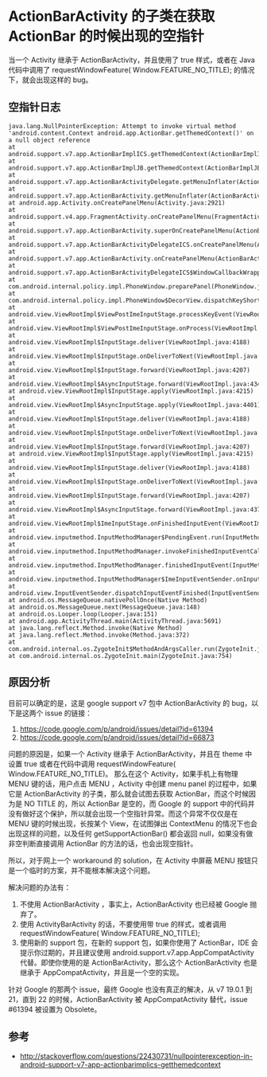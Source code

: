 # ActionBarActivity 的子类在获取 ActionBar 的时候出现的空指针

当一个 Activity 继承于 ActionBarActivity，并且使用了  <item name="android:windowNoTitle">true</item> 样式，或者在 Java 代码中调用了 requestWindowFeature( Window.FEATURE\_NO\_TITLE);  的情况下，就会出现这样的 bug。

## 空指针日志
    java.lang.NullPointerException: Attempt to invoke virtual method 'android.content.Context android.app.ActionBar.getThemedContext()' on a null object reference
    at android.support.v7.app.ActionBarImplICS.getThemedContext(ActionBarImplICS.java:287)
    at android.support.v7.app.ActionBarImplJB.getThemedContext(ActionBarImplJB.java:20)
    at android.support.v7.app.ActionBarActivityDelegate.getMenuInflater(ActionBarActivityDelegate.java:98)
    at android.support.v7.app.ActionBarActivity.getMenuInflater(ActionBarActivity.java:71)
    at android.app.Activity.onCreatePanelMenu(Activity.java:2921)
    at android.support.v4.app.FragmentActivity.onCreatePanelMenu(FragmentActivity.java:224)
    at android.support.v7.app.ActionBarActivity.superOnCreatePanelMenu(ActionBarActivity.java:232)
    at android.support.v7.app.ActionBarActivityDelegateICS.onCreatePanelMenu(ActionBarActivityDelegateICS.java:147)
    at android.support.v7.app.ActionBarActivity.onCreatePanelMenu(ActionBarActivity.java:199)
    at android.support.v7.app.ActionBarActivityDelegateICS$WindowCallbackWrapper.onCreatePanelMenu(ActionBarActivityDelegateICS.java:285)
    at com.android.internal.policy.impl.PhoneWindow.preparePanel(PhoneWindow.java:601)
    at com.android.internal.policy.impl.PhoneWindow$DecorView.dispatchKeyShortcutEvent(PhoneWindow.java:2450)
    at android.view.ViewRootImpl$ViewPostImeInputStage.processKeyEvent(ViewRootImpl.java:4742)
    at android.view.ViewRootImpl$ViewPostImeInputStage.onProcess(ViewRootImpl.java:4681)
    at android.view.ViewRootImpl$InputStage.deliver(ViewRootImpl.java:4188)
    at android.view.ViewRootImpl$InputStage.onDeliverToNext(ViewRootImpl.java:4241)
    at android.view.ViewRootImpl$InputStage.forward(ViewRootImpl.java:4207)
    at android.view.ViewRootImpl$AsyncInputStage.forward(ViewRootImpl.java:4344)
    at android.view.ViewRootImpl$InputStage.apply(ViewRootImpl.java:4215)
    at android.view.ViewRootImpl$AsyncInputStage.apply(ViewRootImpl.java:4401)
    at android.view.ViewRootImpl$InputStage.deliver(ViewRootImpl.java:4188)
    at android.view.ViewRootImpl$InputStage.onDeliverToNext(ViewRootImpl.java:4241)
    at android.view.ViewRootImpl$InputStage.forward(ViewRootImpl.java:4207)
    at android.view.ViewRootImpl$InputStage.apply(ViewRootImpl.java:4215)
    at android.view.ViewRootImpl$InputStage.deliver(ViewRootImpl.java:4188)
    at android.view.ViewRootImpl$InputStage.onDeliverToNext(ViewRootImpl.java:4241)
    at android.view.ViewRootImpl$InputStage.forward(ViewRootImpl.java:4207)
    at android.view.ViewRootImpl$AsyncInputStage.forward(ViewRootImpl.java:4377)
    at android.view.ViewRootImpl$ImeInputStage.onFinishedInputEvent(ViewRootImpl.java:4547)
    at android.view.inputmethod.InputMethodManager$PendingEvent.run(InputMethodManager.java:2331)
    at android.view.inputmethod.InputMethodManager.invokeFinishedInputEventCallback(InputMethodManager.java:1955)
    at android.view.inputmethod.InputMethodManager.finishedInputEvent(InputMethodManager.java:1946)
    at android.view.inputmethod.InputMethodManager$ImeInputEventSender.onInputEventFinished(InputMethodManager.java:2308)
    at android.view.InputEventSender.dispatchInputEventFinished(InputEventSender.java:141)
    at android.os.MessageQueue.nativePollOnce(Native Method)
    at android.os.MessageQueue.next(MessageQueue.java:148)
    at android.os.Looper.loop(Looper.java:151)
    at android.app.ActivityThread.main(ActivityThread.java:5691)
    at java.lang.reflect.Method.invoke(Native Method)
    at java.lang.reflect.Method.invoke(Method.java:372)
    at com.android.internal.os.ZygoteInit$MethodAndArgsCaller.run(ZygoteInit.java:959)
    at com.android.internal.os.ZygoteInit.main(ZygoteInit.java:754)

## 原因分析

目前可以确定的是，这是 google support v7 包中 ActionBarActivity 的 bug，以下是这两个 issue 的链接：

1. <https://code.google.com/p/android/issues/detail?id=61394>
2. <https://code.google.com/p/android/issues/detail?id=66873>

问题的原因是，如果一个 Activity 继承于 ActionBarActivity，并且在 theme 中设置 <item name="android:windowNoTitle">true</item> 或者在代码中调用 requestWindowFeature( Window.FEATURE\_NO\_TITLE)。
那么在这个 Activity，如果手机上有物理 MENU 键的话，用户点击 MENU ，Activity 中创建 menu panel 的过程中，如果它是 ActionBarActivity 的子类，那么就会试图去获取 ActionBar，而这个时候因为是 NO TITLE 的，所以 ActionBar 是空的，而 Google 的 support 中的代码并没有做好这个保护，所以就会出现一个空指针异常。而这个异常不仅仅是在 MENU 键的时候出现，长按某个 View，在试图弹出 ContextMenu 的情况下也会出现这样的问题，以及任何 getSupportActionBar() 都会返回 null，如果没有做非空判断直接调用 ActionBar 的方法的话，也会出现空指针。

所以，对于网上一个 workaround 的 solution，在 Activity 中屏蔽 MENU 按钮只是一个临时的方案，并不能根本解决这个问题。

解决问题的办法有：

1. 不使用 ActionBarActivity ，事实上，ActionBarActivity 也已经被 Google 抛弃了。
2. 使用 ActivityBarActivity 的话，不要使用带 <item name="android:windowNoTitle">true</item> 的样式，或者调用 requestWindowFeature( Window.FEATURE_NO_TITLE);
3. 使用新的 support 包，在新的 support 包，如果你使用了 ActionBar，IDE 会提示你过期的，并且建议使用 android.support.v7.app.AppCompatActivity 代替。即使你使用的是 ActionBarActivity，那么这个 ActionBarActivity 也是继承于 AppCompatActivity，并且是一个空的实现。

针对 Google 的那两个 issue，最终 Google 也没有真正的解决，从 v7 19.0.1 到 21，直到 22 的时候，ActionBarActivity 被 AppCompatActivity 替代，issue #61394 被设置为 Obsolete。

## 参考

* <http://stackoverflow.com/questions/22430731/nullpointerexception-in-android-support-v7-app-actionbarimplics-getthemedcontext>